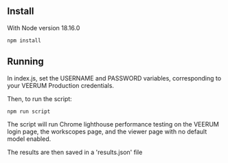 ## Install

With Node version 18.16.0

```
npm install
```

## Running

In index.js, set the USERNAME and PASSWORD variables, corresponding to your VEERUM Production credentials.

Then, to run the script:

```
npm run script
```

The script will run Chrome lighthouse performance testing on the VEERUM login page, the workscopes page, and the viewer page with no default model enabled.

The results are then saved in a 'results.json' file
